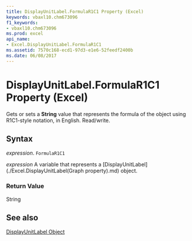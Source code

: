 ```yaml
---
title: DisplayUnitLabel.FormulaR1C1 Property (Excel)
keywords: vbaxl10.chm673096
f1_keywords:
- vbaxl10.chm673096
ms.prod: excel
api_name:
- Excel.DisplayUnitLabel.FormulaR1C1
ms.assetid: 7570c168-ecd1-97d3-e1e6-52feedf2400b
ms.date: 06/08/2017
---
```



# DisplayUnitLabel.FormulaR1C1 Property (Excel)

Gets or sets a  **String** value that represents the formula of the object using R1C1-style notation, in English. Read/write.


## Syntax

 _expression_. `FormulaR1C1`

 _expression_ A variable that represents a [DisplayUnitLabel](./Excel.DisplayUnitLabel(Graph property).md) object.


### Return Value

String


## See also


[DisplayUnitLabel Object](Excel.DisplayUnitLabel(objec).md)

